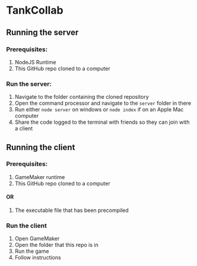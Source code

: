 # TankCollab


## Running the server
### Prerequisites:
1. NodeJS Runtime
2. This GitHub repo cloned to a computer

### Run the server:
1. Navigate to the folder containing the cloned repository
2. Open the command processor and navigate to the `server` folder in there
3. Run either `node server` on windows or `node index` if on an Apple Mac computer
4. Share the code logged to the terminal with friends so they can join with a client

## Running the client
### Prerequisites:
1. GameMaker runtime
2. This GitHub repo cloned to a computer
#### OR
1. The executable file that has been precompiled

### Run the client
1. Open GameMaker
2. Open the folder that this repo is in
3. Run the game
4. Follow instructions

